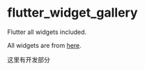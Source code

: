 # flutter_widget_gallery

Flutter all widgets included.

All widgets are from [here](https://flutter.dev/docs/development/ui/widgets).

这里有开发部分
